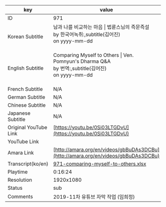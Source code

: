 |  key  |  value  |
|-------|---------|
| ID            | 971 |
| Korean Subtitle | 남과 나를 비교하는 마음 \| 법륜스님의 즉문즉설<br>by 한국어녹취:,subtitle(김어진)<br>on yyyy-mm-dd<br><br>|
| English Subtitle | Comparing Myself to Others \| Ven. Pomnyun's Dharma Q&A<br>by 번역:,subtitle(김어진)<br>on yyyy-mm-dd<br><br>|
| French Subtitle | N/A |
| German Subtitle | N/A |
| Chinese Subtitle | N/A |
| Japanese Subtitle | N/A |
| Original YouTube Link  | [https://youtu.be/0Si03LTGDvU](https://youtu.be/0Si03LTGDvU) |
| YouTube Link  |  |
| Amara Link    | [http://amara.org/en/videos/gbBuDAs3DCBu](http://amara.org/en/videos/gbBuDAs3DCBu) |
| Transcript(ko/en) | [971-comparing-myself-to-others.xlsx](https://github.com/jungtosociety/dharma-qna/raw/master/sub/971/971-comparing-myself-to-others.xlsx) |
| Playtime | 0:16:24 |
| Resolution | 1920x1080|
| Status | sub |
| Comments | 2019-11차 유튜브 자막 작업 (임희정) |
